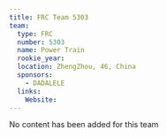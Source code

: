 ```yaml
---
title: FRC Team 5303
team:
  type: FRC
  number: 5303
  name: Power Train
  rookie_year: 
  location: ZhengZhou, 46, China
  sponsors:
    - DADALELE
  links:
    Website: 
---
```

No content has been added for this team